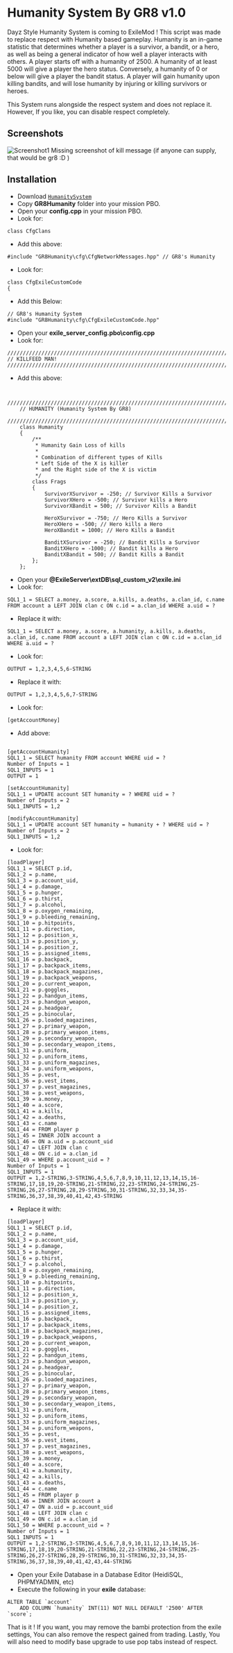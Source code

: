 Humanity System By GR8 v1.0
=============

Dayz Style Humanity System is coming to ExileMod ! This script was made to replace respect with Humanity based gameplay. Humanity is an in-game statistic that determines whether a player is a survivor, a bandit, or a hero, as well as being a general indicator of how well a player interacts with others. A player starts off with a humanity of 2500. A humanity of at least 5000 will give a player the hero status. Conversely, a humanity of 0 or below will give a player the bandit status. A player will gain humanity upon killing bandits, and will lose humanity by injuring or killing survivors or heroes.

This System runs alongside the respect system and does not replace it. However, If you like, you can disable respect completely.

Screenshots
--------------------------
![Screenshot1](http://i.imgur.com/2YMCOAX.jpg)
Missing screenshot of kill message (if anyone can supply, that would be gr8 :D )

Installation
--------------------------

* Download [`HumanitySystem`](https://github.com/Gr8z/ExileMod-HumanitySystem/archive/master.zip)
* Copy **GR8Humanity** folder into your mission PBO.
* Open your **config.cpp** in your mission PBO.
* Look for:
```
class CfgClans
```
* Add this above:
```
#include "GR8Humanity\cfg\CfgNetworkMessages.hpp" // GR8's Humanity
```
* Look for:
```
class CfgExileCustomCode 
{
```
* Add this Below:
```
// GR8's Humanity System
#include "GR8Humanity\cfg\CfgExileCustomCode.hpp"
```
* Open your **exile_server_config.pbo\config.cpp**
* Look for:
```
///////////////////////////////////////////////////////////////////////
// KILLFEED MAN!
///////////////////////////////////////////////////////////////////////
```
* Add this above:
```
	
	///////////////////////////////////////////////////////////////////////
	// HUMANITY (Humanity System By GR8)
	///////////////////////////////////////////////////////////////////////
	class Humanity
	{
		/**
		 * Humanity Gain Loss of kills
		 *
		 * Combination of different types of Kills
		 * Left Side of the X is killer
		 * and the Right side of the X is victim
		 */
		class Frags
		{
			SurvivorXSurvivor = -250; // Survivor Kills a Survivor
			SurvivorXHero = -500; // Survivor kills a Hero
			SurvivorXBandit = 500; // Survivor Kills a Bandit

			HeroXSurvivor = -750; // Hero Kills a Survivor
			HeroXHero = -500; // Hero kills a Hero
			HeroXBandit = 1000; // Hero Kills a Bandit

			BanditXSurvivor = -250; // Bandit Kills a Survivor
			BanditXHero = -1000; // Bandit kills a Hero
			BanditXBandit = 500; // Bandit Kills a Bandit
		};
	};
```
* Open your **@ExileServer\extDB\sql_custom_v2\exile.ini**
* Look for:
```
SQL1_1 = SELECT a.money, a.score, a.kills, a.deaths, a.clan_id, c.name FROM account a LEFT JOIN clan c ON c.id = a.clan_id WHERE a.uid = ?
```
* Replace it with:
```
SQL1_1 = SELECT a.money, a.score, a.humanity, a.kills, a.deaths, a.clan_id, c.name FROM account a LEFT JOIN clan c ON c.id = a.clan_id WHERE a.uid = ?
```
* Look for:
```
OUTPUT = 1,2,3,4,5,6-STRING
```
* Replace it with:
```
OUTPUT = 1,2,3,4,5,6,7-STRING
```
* Look for:
```
[getAccountMoney]
```
* Add above:
```

[getAccountHumanity]
SQL1_1 = SELECT humanity FROM account WHERE uid = ?
Number of Inputs = 1
SQL1_INPUTS = 1 
OUTPUT = 1

[setAccountHumanity]
SQL1_1 = UPDATE account SET humanity = ? WHERE uid = ?
Number of Inputs = 2
SQL1_INPUTS = 1,2 

[modifyAccountHumanity]
SQL1_1 = UPDATE account SET humanity = humanity + ? WHERE uid = ?
Number of Inputs = 2
SQL1_INPUTS = 1,2 

```
* Look for:
```
[loadPlayer]
SQL1_1 = SELECT p.id,
SQL1_2 = p.name,
SQL1_3 = p.account_uid,
SQL1_4 = p.damage,
SQL1_5 = p.hunger,
SQL1_6 = p.thirst,
SQL1_7 = p.alcohol,
SQL1_8 = p.oxygen_remaining,
SQL1_9 = p.bleeding_remaining,
SQL1_10 = p.hitpoints,
SQL1_11 = p.direction,
SQL1_12 = p.position_x,
SQL1_13 = p.position_y,
SQL1_14 = p.position_z,
SQL1_15 = p.assigned_items,
SQL1_16 = p.backpack,
SQL1_17 = p.backpack_items,
SQL1_18 = p.backpack_magazines,
SQL1_19 = p.backpack_weapons,
SQL1_20 = p.current_weapon,
SQL1_21 = p.goggles,
SQL1_22 = p.handgun_items,
SQL1_23 = p.handgun_weapon,
SQL1_24 = p.headgear,
SQL1_25 = p.binocular,
SQL1_26 = p.loaded_magazines,
SQL1_27 = p.primary_weapon,
SQL1_28 = p.primary_weapon_items,
SQL1_29 = p.secondary_weapon,
SQL1_30 = p.secondary_weapon_items,
SQL1_31 = p.uniform,
SQL1_32 = p.uniform_items,
SQL1_33 = p.uniform_magazines,
SQL1_34 = p.uniform_weapons,
SQL1_35 = p.vest,
SQL1_36 = p.vest_items,
SQL1_37 = p.vest_magazines,
SQL1_38 = p.vest_weapons,
SQL1_39 = a.money,
SQL1_40 = a.score,
SQL1_41 = a.kills,
SQL1_42 = a.deaths,
SQL1_43 = c.name
SQL1_44 = FROM player p
SQL1_45 = INNER JOIN account a
SQL1_46 = ON a.uid = p.account_uid 
SQL1_47 = LEFT JOIN clan c 
SQL1_48 = ON c.id = a.clan_id
SQL1_49 = WHERE p.account_uid = ?
Number of Inputs = 1
SQL1_INPUTS = 1
OUTPUT = 1,2-STRING,3-STRING,4,5,6,7,8,9,10,11,12,13,14,15,16-STRING,17,18,19,20-STRING,21-STRING,22,23-STRING,24-STRING,25-STRING,26,27-STRING,28,29-STRING,30,31-STRING,32,33,34,35-STRING,36,37,38,39,40,41,42,43-STRING
```
* Replace it with:
```
[loadPlayer]
SQL1_1 = SELECT p.id,
SQL1_2 = p.name,
SQL1_3 = p.account_uid,
SQL1_4 = p.damage,
SQL1_5 = p.hunger,
SQL1_6 = p.thirst,
SQL1_7 = p.alcohol,
SQL1_8 = p.oxygen_remaining,
SQL1_9 = p.bleeding_remaining,
SQL1_10 = p.hitpoints,
SQL1_11 = p.direction,
SQL1_12 = p.position_x,
SQL1_13 = p.position_y,
SQL1_14 = p.position_z,
SQL1_15 = p.assigned_items,
SQL1_16 = p.backpack,
SQL1_17 = p.backpack_items,
SQL1_18 = p.backpack_magazines,
SQL1_19 = p.backpack_weapons,
SQL1_20 = p.current_weapon,
SQL1_21 = p.goggles,
SQL1_22 = p.handgun_items,
SQL1_23 = p.handgun_weapon,
SQL1_24 = p.headgear,
SQL1_25 = p.binocular,
SQL1_26 = p.loaded_magazines,
SQL1_27 = p.primary_weapon,
SQL1_28 = p.primary_weapon_items,
SQL1_29 = p.secondary_weapon,
SQL1_30 = p.secondary_weapon_items,
SQL1_31 = p.uniform,
SQL1_32 = p.uniform_items,
SQL1_33 = p.uniform_magazines,
SQL1_34 = p.uniform_weapons,
SQL1_35 = p.vest,
SQL1_36 = p.vest_items,
SQL1_37 = p.vest_magazines,
SQL1_38 = p.vest_weapons,
SQL1_39 = a.money,
SQL1_40 = a.score,
SQL1_41 = a.humanity,
SQL1_42 = a.kills,
SQL1_43 = a.deaths,
SQL1_44 = c.name
SQL1_45 = FROM player p
SQL1_46 = INNER JOIN account a
SQL1_47 = ON a.uid = p.account_uid 
SQL1_48 = LEFT JOIN clan c 
SQL1_49 = ON c.id = a.clan_id
SQL1_50 = WHERE p.account_uid = ?
Number of Inputs = 1
SQL1_INPUTS = 1
OUTPUT = 1,2-STRING,3-STRING,4,5,6,7,8,9,10,11,12,13,14,15,16-STRING,17,18,19,20-STRING,21-STRING,22,23-STRING,24-STRING,25-STRING,26,27-STRING,28,29-STRING,30,31-STRING,32,33,34,35-STRING,36,37,38,39,40,41,42,43,44-STRING
```
* Open your Exile Database in a Database Editor (HeidiSQL, PHPMYADMIN, etc)
* Execute the following in your **exile** database:
```
ALTER TABLE `account`
	ADD COLUMN `humanity` INT(11) NOT NULL DEFAULT '2500' AFTER `score`;
```

That is it ! If you want, you may remove the bambi protection from the exile settings, You can also remove the respect gained from trading. Lastly, You will also need to modify base upgrade to use pop tabs instead of respect.
